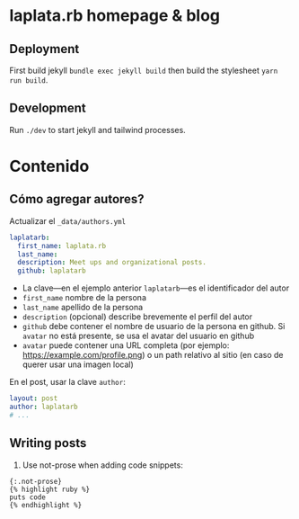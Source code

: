 # laplata.rb homepage & blog

## Deployment

First build jekyll `bundle exec jekyll build` then build the stylesheet `yarn run build`.

## Development

Run `./dev` to start jekyll and tailwind processes.

# Contenido

## Cómo agregar autores?

Actualizar el `_data/authors.yml`

```yaml
laplatarb:
  first_name: laplata.rb
  last_name:
  description: Meet ups and organizational posts.
  github: laplatarb
```

- La clave—en el ejemplo anterior `laplatarb`—es el identificador del autor
- `first_name` nombre de la persona
- `last_name` apellido de la persona
- `description` (opcional) describe brevemente el perfil del autor
- `github` debe contener el nombre de usuario de la persona en github. Si `avatar` no está presente, se usa el avatar del usuario en github
- `avatar` puede contener una URL completa (por ejemplo: https://example.com/profile.png) o un path relativo al sitio (en caso de querer usar una imagen local)

En el post, usar la clave `author`:

```yaml
layout: post
author: laplatarb
# ...
```

## Writing posts

1. Use not-prose when adding code snippets:

```jekyll
{:.not-prose}
{% highlight ruby %}
puts code
{% endhighlight %}
```
